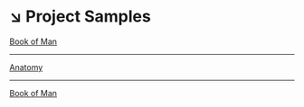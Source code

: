 # &#8600; Project Samples

[Book of Man](https://vimeo.com/436202793)

---

[Anatomy](https://vimeo.com/436202793)

---

[Book of Man](https://vimeo.com/436202793)